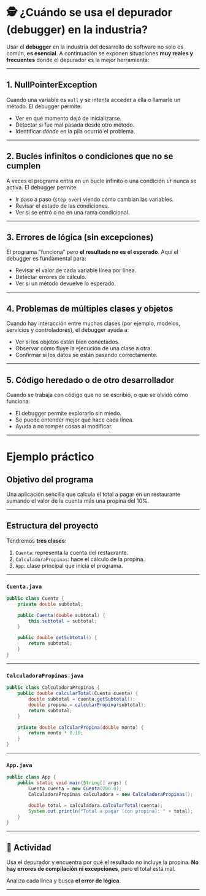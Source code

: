 
# 🕵️ ¿Cuándo se usa el depurador (debugger) en la industria?

Usar el **debugger** en la industria del desarrollo de software no solo es común, **es esencial**. A continuación se exponen situaciones **muy reales y frecuentes** donde el depurador es la mejor herramienta:

---

## 1. NullPointerException

Cuando una variable es `null` y se intenta acceder a ella o llamarle un método. El debugger permite:

- Ver en qué momento dejó de inicializarse.
- Detectar si fue mal pasada desde otro método.
- Identificar *dónde* en la pila ocurrió el problema.

---

## 2. Bucles infinitos o condiciones que no se cumplen

A veces el programa entra en un bucle infinito o una condición `if` nunca se activa. El debugger permite:

- Ir paso a paso (`step over`) viendo cómo cambian las variables.
- Revisar el estado de las condiciones.
- Ver si se entró o no en una rama condicional.

---

## 3. Errores de lógica (sin excepciones)

El programa “funciona” pero **el resultado no es el esperado**. Aquí el debugger es fundamental para:

- Revisar el valor de cada variable línea por línea.
- Detectar errores de cálculo.
- Ver si un método devuelve lo esperado.

---

## 4. Problemas de múltiples clases y objetos

Cuando hay interacción entre muchas clases (por ejemplo, modelos, servicios y controladores), el debugger ayuda a:

- Ver si los objetos están bien conectados.
- Observar cómo fluye la ejecución de una clase a otra.
- Confirmar si los datos se están pasando correctamente.

---

##  5. Código heredado o de otro desarrollador

Cuando se trabaja con código que no se escribió, o que se olvidó cómo funciona:

- El debugger permite explorarlo sin miedo.
- Se puede entender mejor qué hace cada línea.
- Ayuda a no romper cosas al modificar.

---

# Ejemplo práctico

## Objetivo del programa
Una aplicación sencilla que calcula el total a pagar en un restaurante sumando el valor de la cuenta más una propina del 10%.

---

## Estructura del proyecto

Tendremos **tres clases**:

1. `Cuenta`: representa la cuenta del restaurante.
2. `CalculadoraPropinas`: hace el cálculo de la propina.
3. `App`: clase principal que inicia el programa.

---

### `Cuenta.java`
```java
public class Cuenta {
    private double subtotal;

    public Cuenta(double subtotal) {
        this.subtotal = subtotal;
    }

    public double getSubtotal() {
        return subtotal;
    }
}
```

---

### `CalculadoraPropinas.java`
```java
public class CalculadoraPropinas {
    public double calcularTotal(Cuenta cuenta) {
        double subtotal = cuenta.getSubtotal();
        double propina = calcularPropina(subtotal);
        return subtotal;
    }

    private double calcularPropina(double monto) {
        return monto * 0.10;
    }
}
```

---

### `App.java`
```java
public class App {
    public static void main(String[] args) {
        Cuenta cuenta = new Cuenta(200.0);
        CalculadoraPropinas calculadora = new CalculadoraPropinas();

        double total = calculadora.calcularTotal(cuenta);
        System.out.println("Total a pagar (con propina): " + total);
    }
}
```

---

## 🧭 Actividad

Usa el depurador y encuentra por qué el resultado no incluye la propina. **No hay errores de compilación ni excepciones**, pero el total está mal.

Analiza cada línea y busca **el error de lógica**.

---
